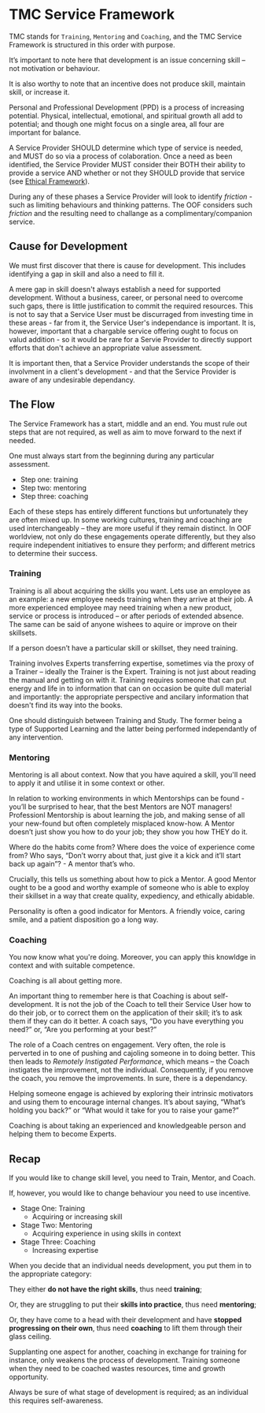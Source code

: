 # TMC Service Framework

TMC stands for `Training`, `Mentoring` and `Coaching`, and the TMC Service Framework is structured in this order with purpose.

It’s important to note here that development is an issue concerning skill – not motivation or behaviour.

It is also worthy to note that an incentive does not produce skill, maintain skill, or increase it.

Personal and Professional Development (PPD) is a process of increasing potential. Physical, intellectual, emotional, and spiritual growth all add to potential; and though one might focus on a single area, all four are important for balance.

A Service Provider SHOULD determine which type of service is needed, and MUST do so via a process of colaboration. Once a need as been identified, the Service Provider MUST consider their BOTH their ability to provide a service AND whether or not they SHOULD provide that service (see [Ethical Framework](ethical-framework.md)).

During any of these phases a Service Provider will look to identify *friction* - such as limiting behaviours and thinking patterns. The OOF considers such *friction* and the resulting need to challange as a complimentary/companion service.

## Cause for Development

We must first discover that there is cause for development. This includes identifying a gap in skill and also a need to fill it.

A mere gap in skill doesn't always establish a need for supported development. Without a business, career, or personal need to overcome such gaps, there is little justification to commit the required resources. This is not to say that a Service User must be discurraged from investing time in these areas - far from it, the Service User's independance is important. It is, however, important that a chargable service offering ought to focus on valud addition - so it would be rare for a Servie Provider to directly support efforts that don't achieve an appropriate value assessment.

It is important then, that a Service Provider understands the scope of their involvment in a client's development - and that the Service Provider is aware of any undesirable dependancy.

## The Flow

The Service Framework has a start, middle and an end. You must rule out steps that are not required, as well as aim to move forward to the next if needed.

One must always start from the beginning during any particular assessment.

* Step one: training
* Step two: mentoring
* Step three: coaching

Each of these steps has entirely different functions but unfortunately they are often mixed up. In some working cultures, training and coaching are used interchangeably – they are more useful if they remain distinct. In OOF worldview, not only do these engagements operate differently, but they also require independent initiatives to ensure they perform; and different metrics to determine their success.

### Training

Training is all about acquiring the skills you want. Lets use an employee as an example: a new employee needs training when they arrive at their job. A more experienced employee may need training when a new product, service or process is introduced – or after periods of extended absence. The same can be said of anyone wishees to aquire or improve on their skillsets.

If a person doesn’t have a particular skill or skillset, they need training.

Training involves Experts transferring expertise, sometimes via the proxy of a Trainer – ideally the Trainer is the Expert. Training is not just about reading the manual and getting on with it. Training requires someone that can put energy and life in to information that can on occasion be quite dull material and importantly: the appropriate perspective and ancilary information that doesn't find its way into the books.

One should distinguish between Training and Study. The former being a type of Supported Learning and the latter being performed independantly of any intervention.

### Mentoring

Mentoring is all about context. Now that you have aquired a skill, you'll need to apply it and utilise it in some context or other.

In relation to working environments in which Mentorships can be found - you’ll be surprised to hear, that the best Mentors are NOT managers! Professionl Mentorship is about learning the job, and making sense of all your new-found but often completely misplaced know-how. A Mentor doesn’t just show you how to do your job; they show you how THEY do it.

Where do the habits come from? Where does the voice of experience come from? Who says, “Don’t worry about that, just give it a kick and it’ll start back up again”? - A mentor that’s who.

Crucially, this tells us something about how to pick a Mentor. A good Mentor ought to be a good and worthy example of someone who is able to exploy their skillset in a way that create quality, expediency, and ethically abidable.

Personality is often a good indicator for Mentors. A friendly voice, caring smile, and a patient disposition go a long way.

### Coaching

You now know what you're doing. Moreover, you can apply this knowldge in context and with suitable competence.


Coaching is all about getting more.

An important thing to remember here is that Coaching is about self-development. It is not the job of the Coach to tell their Service User how to do their job, or to correct them on the application of their skill; it’s to ask them if they can do it better. A coach says, “Do you have everything you need?” or, “Are you performing at your best?”

The role of a Coach centres on engagement. Very often, the role is perverted in to one of pushing and cajoling someone in to doing better. This then leads to *Remotely Instigated Performance*, which means – the Coach instigates the improvement, not the individual. Consequently, if you remove the coach, you remove the improvements. In sure, there is a dependancy.

Helping someone engage is achieved by exploring their intrinsic motivators and using them to encourage internal changes. It’s about saying, “What’s holding you back?” or “What would it take for you to raise your game?”

Coaching is about taking an experienced and knowledgeable person and helping them to become Experts.

## Recap

If you would like to change skill level, you need to Train, Mentor, and Coach.

If, however, you would like to change behaviour you need to use incentive.

* Stage One: Training
  * Acquiring or increasing skill
* Stage Two: Mentoring
  * Acquiring experience in using skills in context
* Stage Three: Coaching
  * Increasing expertise

When you decide that an individual needs development, you put them in to the appropriate category:

They either **do not have the right skills**, thus need **training**;

Or, they are struggling to put their **skills into practice**, thus need **mentoring**;

Or, they have come to a head with their development and have **stopped progressing on their own**, thus need **coaching** to lift them through their glass ceiling.

Supplanting one aspect for another, coaching in exchange for training for instance, only weakens the process of development. Training someone when they need to be coached wastes resources, time and growth opportunity.

Always be sure of what stage of development is required; as an individual this requires self-awareness.
